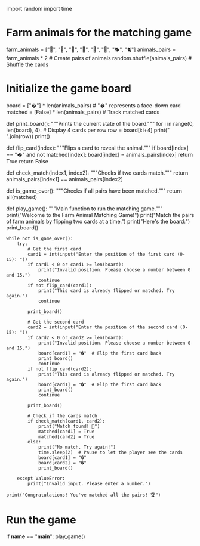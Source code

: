 import random
import time

# Farm animals for the matching game
farm_animals = ["🐄", "🐖", "🐑", "🐓", "🐐", "🦆", "🐕", "🐈"]
animals_pairs = farm_animals * 2  # Create pairs of animals
random.shuffle(animals_pairs)  # Shuffle the cards

# Initialize the game board
board = ["�"] * len(animals_pairs)  # "�" represents a face-down card
matched = [False] * len(animals_pairs)  # Track matched cards

def print_board():
    """Prints the current state of the board."""
    for i in range(0, len(board), 4):  # Display 4 cards per row
        row = board[i:i+4]
        print(" ".join(row))
    print()

def flip_card(index):
    """Flips a card to reveal the animal."""
    if board[index] == "�" and not matched[index]:
        board[index] = animals_pairs[index]
        return True
    return False

def check_match(index1, index2):
    """Checks if two cards match."""
    return animals_pairs[index1] == animals_pairs[index2]

def is_game_over():
    """Checks if all pairs have been matched."""
    return all(matched)

def play_game():
    """Main function to run the matching game."""
    print("Welcome to the Farm Animal Matching Game!")
    print("Match the pairs of farm animals by flipping two cards at a time.")
    print("Here's the board:")
    print_board()

    while not is_game_over():
        try:
            # Get the first card
            card1 = int(input("Enter the position of the first card (0-15): "))
            if card1 < 0 or card1 >= len(board):
                print("Invalid position. Please choose a number between 0 and 15.")
                continue
            if not flip_card(card1):
                print("This card is already flipped or matched. Try again.")
                continue

            print_board()

            # Get the second card
            card2 = int(input("Enter the position of the second card (0-15): "))
            if card2 < 0 or card2 >= len(board):
                print("Invalid position. Please choose a number between 0 and 15.")
                board[card1] = "�"  # Flip the first card back
                print_board()
                continue
            if not flip_card(card2):
                print("This card is already flipped or matched. Try again.")
                board[card1] = "�"  # Flip the first card back
                print_board()
                continue

            print_board()

            # Check if the cards match
            if check_match(card1, card2):
                print("Match found! 🎉")
                matched[card1] = True
                matched[card2] = True
            else:
                print("No match. Try again!")
                time.sleep(2)  # Pause to let the player see the cards
                board[card1] = "�"
                board[card2] = "�"
                print_board()

        except ValueError:
            print("Invalid input. Please enter a number.")

    print("Congratulations! You've matched all the pairs! 🏆")

# Run the game
if __name__ == "__main__":
    play_game()
